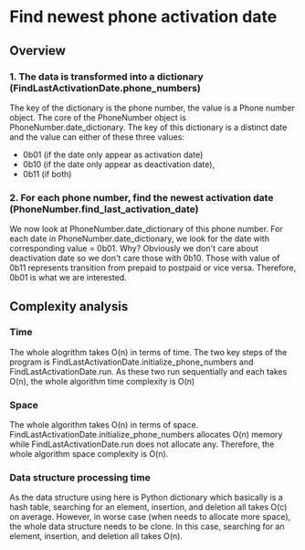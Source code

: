 # Find newest phone activation date

## Overview

### 1. The data is transformed into a dictionary (FindLastActivationDate.phone_numbers)

The key of the dictionary is the phone number, the value is a Phone number object. 
The core of the PhoneNumber object is PhoneNumber.date_dictionary. 
The key of this dictionary is a distinct date and the value can either of these three values:

- 0b01 (if the date only appear as activation date) 
- 0b10 (if the date only appear as deactivation date),
- 0b11 (if both) 

### 2. For each phone number, find the newest activation date (PhoneNumber.find_last_activation_date)

We now look at PhoneNumber.date_dictionary of this phone number. 
For each date in PhoneNumber.date_dictionary, we look for the date with corresponding value =  0b01. Why?
Obviously we don't care about deactivation date so we don't care those with 0b10. 
Those with value of 0b11 represents transition from prepaid to postpaid or vice versa.
Therefore, 0b01 is what we are interested.

## Complexity analysis

### Time

The whole alogrithm takes O(n) in terms of time. The two key steps of the program is 
FindLastActivationDate.initialize_phone_numbers and FindLastActivationDate.run. 
As these two run sequentially and each takes O(n), the whole algorithm time complexity is O(n)

### Space

The whole algorithm takes O(n) in terms of space. 
FindLastActivationDate.initialize_phone_numbers allocates O(n) memory while 
FindLastActivationDate.run does not allocate any.
Therefore, the whole algorithm space complexity is O(n).

### Data structure processing time

As the data structure using here is Python dictionary which basically is a hash table, 
searching for an element, insertion, and deletion all takes O(c) on average.
However, in worse case (when needs to allocate more space), the whole data structure needs to be clone.
In this case, searching for an element, insertion, and deletion all takes O(n).  